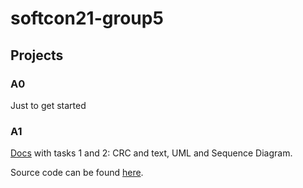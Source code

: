 # softcon21-group5

## Projects

### A0

Just to get started

### A1

[Docs](a1/docs) with tasks 1 and 2: CRC and text, UML and Sequence Diagram.

Source code can be found [here](a1/src/ch/uzh/softcon/one).
